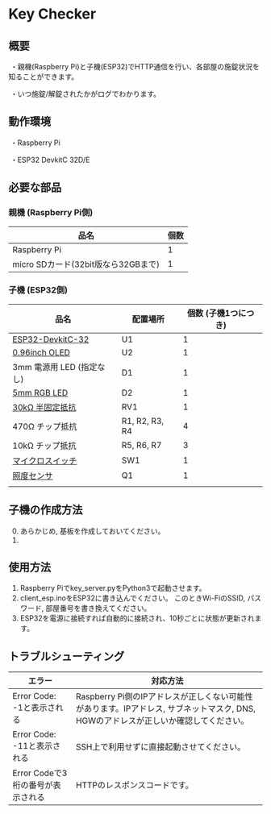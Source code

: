 # Key Checker

## 概要

​	・親機(Raspberry Pi)と子機(ESP32)でHTTP通信を行い、各部屋の施錠状況を知ることができます。

​	・いつ施錠/解錠されたかがログでわかります。



## 動作環境

​	・Raspberry Pi

​	・ESP32 DevkitC 32D/E



## 必要な部品

### 親機 (Raspberry Pi側)

| 品名                                | 個数 |
| ----------------------------------- | ---- |
| Raspberry Pi                        | 1    |
| micro SDカード(32bit版なら32GBまで) | 1    |

### 子機 (ESP32側)

| 品名                                                         | 配置場所       | 個数 (子機1つにつき) |
| ------------------------------------------------------------ | -------------- | -------------------- |
| [ESP32-DevkitC-32](https://akizukidenshi.com/catalog/g/gM-15673/) | U1             | 1                    |
| [0.96inch OLED](https://akizukidenshi.com/catalog/g/gP-12031/) | U2             | 1                    |
| 3mm 電源用 LED (指定なし)                                    | D1             | 1                    |
| [5mm RGB LED](https://www.marutsu.co.jp/pc/i/1356696/)       | D2             | 1                    |
| [30kΩ 半固定抵抗](https://akizukidenshi.com/catalog/g/gP-14907/) | RV1            | 1                    |
| 470Ω チップ抵抗                                              | R1, R2, R3, R4 | 4                    |
| 10kΩ チップ抵抗                                              | R5, R6, R7     | 3                    |
| [マイクロスイッチ](https://akizukidenshi.com/catalog/g/gP-14659/) | SW1            | 1                    |
| [照度センサ](https://akizukidenshi.com/catalog/g/gI-02325/)  | Q1             | 1                    |
|                                                              |                |                      |



## 子機の作成方法

0. あらかじめ, 基板を作成しておいてください。
1. 



## 使用方法

1. Raspberry Piでkey_server.pyをPython3で起動させます。
2. client_esp.inoをESP32に書き込んでください。
 このときWi-FiのSSID, パスワード, 部屋番号を書き換えてください。
3. ESP32を電源に接続すれば自動的に接続され、10秒ごとに状態が更新されます。



## トラブルシューティング

| エラー                            | 対応方法                                                     |
| --------------------------------- | ------------------------------------------------------------ |
| Error Code: -1と表示される        | Raspberry Pi側のIPアドレスが正しくない可能性があります。IPアドレス, サブネットマスク, DNS, HGWのアドレスが正しいか確認してください。 |
| Error Code: -11と表示される       | SSH上で利用せずに直接起動させてください。                    |
| Error Codeで3桁の番号が表示される | HTTPのレスポンスコードです。                                 |

